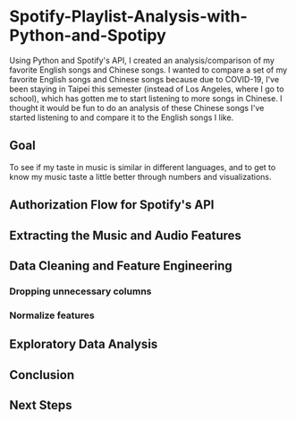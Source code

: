 # Spotify-Playlist-Analysis-with-Python-and-Spotipy
Using Python and Spotify's API, I created an analysis/comparison of my favorite English songs and Chinese songs. I wanted to compare a set of my favorite English songs and Chinese songs because due to COVID-19, I've been staying in Taipei this semester (instead of Los Angeles, where I go to school), which has gotten me to start listening to more songs in Chinese. I thought it would be fun to do an analysis of these Chinese songs I've started listening to and compare it to the English songs I like.

## Goal
To see if my taste in music is similar in different languages, and to get to know my music taste a little better through numbers and visualizations.

## Authorization Flow for Spotify's API 

## Extracting the Music and Audio Features

## Data Cleaning and Feature Engineering

### Dropping unnecessary columns
### Normalize features

## Exploratory Data Analysis

## Conclusion

## Next Steps
